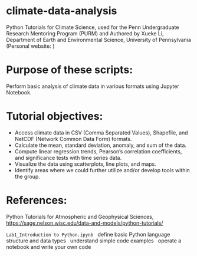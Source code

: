 # climate-data-analysis
Python Tutorials for Climate Science, used for the Penn Undergraduate Research Mentoring Program (PURM) and 
Authored by Xueke Li, Department of Earth and Environmental Science, University of Pennsylvania (Personal website: )

# Purpose of these scripts:
Perform basic analysis of climate data in various formats using Jupyter Notebook.

# Tutorial objectives:
* Access climate data in CSV (Comma Separated Values), Shapefile, and NetCDF (Network Common Data Form) formats.
* Calculate the mean, standard deviation, anomaly, and sum of the data.
* Compute linear regression trends, Pearson’s correlation coefficients, and significance tests with time series data.
* Visualize the data using scatterplots, line plots, and maps. 
* Identify areas where we could further utilize and/or develop tools within the group.

# References: 
Python Tutorials for Atmospheric and Geophysical Sciences, https://sage.nelson.wisc.edu/data-and-models/python-tutorials/

`Lab1_Introduction to Python.ipynb` 
&nbsp; define basic Python language structure and data types
&nbsp; understand simple code examples
&nbsp; operate a notebook and write your own code
